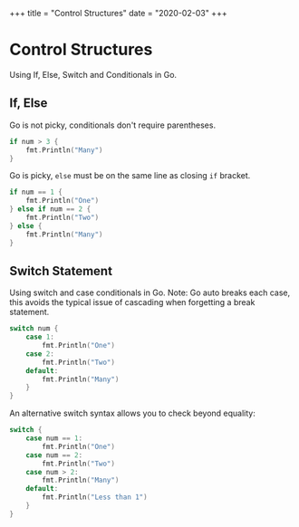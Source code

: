 +++
title = "Control Structures"
date = "2020-02-03"
+++

# Control Structures

Using If, Else, Switch and Conditionals in Go.

## If, Else

Go is not picky, conditionals don't require parentheses.

```go
if num > 3 {
    fmt.Println("Many")
}
```

Go is picky, `else` must be on the same line as closing `if` bracket.

```go
if num == 1 {
    fmt.Println("One")
} else if num == 2 {
    fmt.Println("Two")
} else {
    fmt.Println("Many")
}
```

## Switch Statement

Using switch and case conditionals in Go. Note: Go auto breaks each case, this avoids the typical issue of cascading when forgetting a break statement.

```go
switch num {
    case 1:
        fmt.Println("One")
    case 2:
        fmt.Println("Two")
    default:
        fmt.Println("Many")
    }
}
```

An alternative switch syntax allows you to check beyond equality:

```go
switch {
    case num == 1:
        fmt.Println("One")
    case num == 2:
        fmt.Println("Two")
    case num > 2:
        fmt.Println("Many")
    default:
        fmt.Println("Less than 1")
    }
}
```

